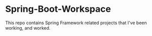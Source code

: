 # Spring-Boot-Workspace
 This repo contains Spring Framework related projects that I've been working, and worked.
